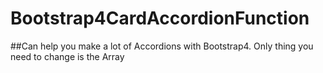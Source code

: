 # Bootstrap4CardAccordionFunction

##Can help you make a lot of Accordions with Bootstrap4.
Only thing you need to change is the Array
